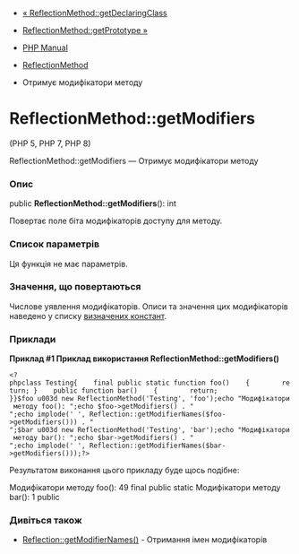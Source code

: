 - [«
ReflectionMethod::getDeclaringClass](reflectionmethod.getdeclaringclass.md)
- [ReflectionMethod::getPrototype
»](reflectionmethod.getprototype.md)

- [PHP Manual](index.md)
- [ReflectionMethod](class.reflectionmethod.md)
- Отримує модифікатори методу

# ReflectionMethod::getModifiers

(PHP 5, PHP 7, PHP 8)

ReflectionMethod::getModifiers — Отримує модифікатори методу

### Опис

public **ReflectionMethod::getModifiers**(): int

Повертає поле біта модифікаторів доступу для методу.

### Список параметрів

Ця функція не має параметрів.

### Значення, що повертаються

Числове уявлення модифікаторів. Описи та значення цих
модифікаторів наведено у списку [визначених
констант](class.reflectionmethod.md#reflectionmethod.constants.modifiers).

### Приклади

**Приклад #1 Приклад використання **ReflectionMethod::getModifiers()****

` <?phpclass Testing{    final public static function foo()    {        return; }    public function bar()    {        return; }}$foo u003d new ReflectionMethod('Testing', 'foo');echo "Модифікатори методу foo():
";echo $foo->getModifiers() . "
";echo implode(' ', Reflection::getModifierNames($foo->getModifiers())) . "
";$bar u003d new ReflectionMethod('Testing', 'bar');echo "Модифікатори методу bar():
";echo $bar->getModifiers() . "
";echo implode(' ', Reflection::getModifierNames($bar->getModifiers()));?> `

Результатом виконання цього прикладу буде щось подібне:

Модифікатори методу foo():
49
final public static
Модифікатори методу bar():
1
public

### Дивіться також

- [Reflection::getModifierNames()](reflection.getmodifiernames.md) -
Отримання імен модифікаторів
